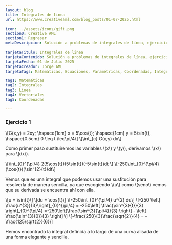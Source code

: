 ```yaml
---
layout: blog
title: Integrales de linea
url: https://www.creativeaml.com/blog_posts/01-07-2025.html

icon: ../assets/icons/gift.png
section0: Creative AML
section1: Regresar
metaDescripcion: Solución a problemas de integrales de línea, ejercicios de Dennis G Zill, capítulo 18.1

tarjetaTitulo: Integrales de línea 
tarjetaContenido: Solución a problemas de integrales de línea, ejercicios de Dennis G Zill, capítulo 18.1
tarjetaFecha: 01 de Julio 2025
tarjetaCreador: Jorge AML
tarjetaTags: Matemáticas, Ecuaciones, Paramétricas, Coordenadas, Integrales 

tag1: Matemáticas
tag2: Integrales
tag3: Línea
tag4: Vectoriales
tag5: Coordenadas

---
```

<h3>Ejercicio 1</h3>
\[G(x,y) = 2xy; \hspace{1cm} x = 5\cos{t}; \hspace{1cm} y = 5\sin{t}, \hspace{0.5cm} 0 \leq t \leq\pi/4\]
\[\int_{c} G(x,y) dx\]
<p>Como primer paso sustituiremos las variables \(x\) y \(y\), derivamos \(x\) para \(dx\).</p>
\[\int_{0}^{\pi/4} 2(5\cos{t})(5\sin{t})(-5\sin{t})dt \]
\[-250\int_{0}^{\pi/4} (\cos{t})(\sin^{2}{t})dt\]
<p>Vemos que es una integral que podemos usar una sustitución para resolverla de manera sencilla, ya que escogiendo \(u\) como \(seno\) vemos que su derivada se encuentra ahí con ella.</p>
\[u = \sin{t}\]
\[du = \cos{t}\]
\[-250\int_{0}^{\pi/4} u^{2} du\]
\[-250 \left[ \frac{u^{3}}{3}\right]_{0}^{\pi/4} = -250\left[ \frac{\sin^{3}{t}}{3} \right]_{0}^{\pi/4} =-250\left[\frac{\sin^{3}{\pi/4}}{3} \right] - \left[ \frac{\sin^{3}{0}}{3}  \right] \]
\[-\frac{250}{3}\frac{\sqrt{2}}{4} = -\frac{125\sqrt{2}}{6}\]
<p>Hemos encontrado la integral definida a lo largo de una curva alisada de una forma elegante y sencilla.</p>